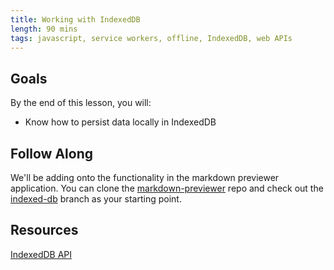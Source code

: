 ```yaml
---
title: Working with IndexedDB
length: 90 mins
tags: javascript, service workers, offline, IndexedDB, web APIs
---
```


## Goals

By the end of this lesson, you will:

* Know how to persist data locally in IndexedDB


## Follow Along
We'll be adding onto the functionality in the markdown previewer application. You can clone the [markdown-previewer](https://github.com/turingschool-examples/markdown-previewer/tree/master) repo and check out the [indexed-db](https://github.com/turingschool-examples/markdown-previewer/tree/indexed-db) branch as your starting point.


## Resources

[IndexedDB API](https://developer.mozilla.org/en-US/docs/Web/API/IndexedDB_API)

[assets-cache]: /assets/images/lessons/service-workers/assets-cache.png
[notification]: /assets/images/lessons/service-workers/notification.png
[notification-permissions]: /assets/images/lessons/service-workers/notification-permissions.png
[devtools-service-workers]: /assets/images/lessons/service-workers/devtools-service-workers.png
[no-internet]: /assets/images/lessons/service-workers/no-internet.png

